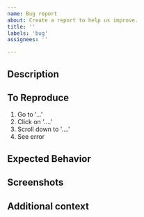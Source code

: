 ```yaml
---
name: Bug report
about: Create a report to help us improve.
title: ''
labels: 'bug'
assignees: ''

---
```


## Description

<!-- A clear and concise description of the bug. -->
<!-- The sections suggested are intended to make it easy to create a -->
<!-- descriptive bug report. Change as needed! -->

## To Reproduce

<!-- Steps to reproduce the bug: -->
1. Go to '...'
2. Click on '....'
3. Scroll down to '....'
4. See error

## Expected Behavior

<!-- A description of what you expected to happen. -->

## Screenshots

<!-- Would including screenshots help explain the problem? -->

## Additional context

<!-- Is there any additional context that would be helpful? -->
